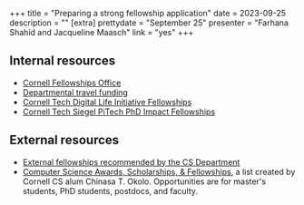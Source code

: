 +++
title = "Preparing a strong fellowship application"
date = 2023-09-25
description = ""
[extra]
prettydate = "September 25"
presenter = "Farhana Shahid and Jacqueline Maasch"
link = "yes"
+++

## Internal resources

- [Cornell Fellowships Office](https://gradschool.cornell.edu/financial-support/fellowships/)
- [Departmental travel funding](https://www.cs.cornell.edu/phd/current-students/travel-funding-opportunities)
- [Cornell Tech Digital Life Initiative Fellowships](https://www.dli.tech.cornell.edu/join )
- [Cornell Tech Siegel PiTech PhD Impact Fellowships](https://www.pi.tech.cornell.edu/pitech-phd-impact-fellowship)

## External resources

- [External fellowships recommended by the CS Department](https://www.cs.cornell.edu/phd/current-students/fellowship-opportunities)
- [Computer Science Awards, Scholarships, & Fellowships](https://github.com/chinasaokolo/csGraduateFellowships), a list created by Cornell CS alum Chinasa T. Okolo. Opportunities are for master's students, PhD students, postdocs, and faculty.
